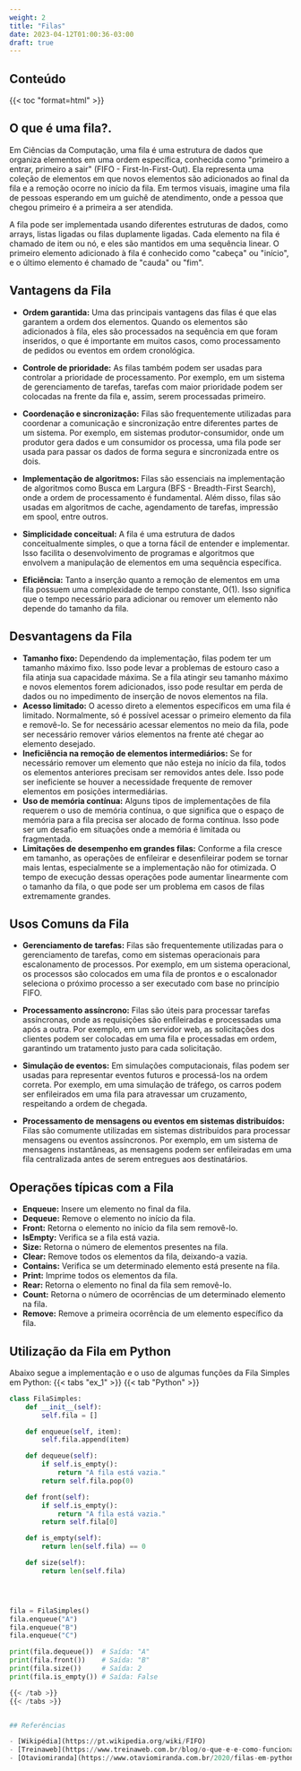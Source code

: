 ```yaml
---
weight: 2
title: "Filas"
date: 2023-04-12T01:00:36-03:00
draft: true
---
```

<!--    Documentação - Fila
Grupo:      Hugo Leonardo Viana
            Jairo Pedro Santana
            Mateus Borges e Guimarães
            Willy Brener Alves Oliveira-->
<h2> Conteúdo </h2>
{{< toc "format=html" >}}



## O que é uma fila?.

Em Ciências da Computação, uma fila é uma estrutura de dados que organiza elementos em uma ordem específica, conhecida como "primeiro a entrar, primeiro a sair" (FIFO - First-In-First-Out). Ela representa uma coleção de elementos em que novos elementos são adicionados ao final da fila e a remoção ocorre no início da fila. Em termos visuais, imagine uma fila de pessoas esperando em um guichê de atendimento, onde a pessoa que chegou primeiro é a primeira a ser atendida.

A fila pode ser implementada usando diferentes estruturas de dados, como arrays, listas ligadas ou filas duplamente ligadas. Cada elemento na fila é chamado de item ou nó, e eles são mantidos em uma sequência linear. O primeiro elemento adicionado à fila é conhecido como "cabeça" ou "início", e o último elemento é chamado de "cauda" ou "fim".



## Vantagens da Fila
- **Ordem garantida:** Uma das principais vantagens das filas é que elas garantem a ordem dos elementos. Quando os elementos são adicionados à fila, eles são processados na sequência em que foram inseridos, o que é importante em muitos casos, como processamento de pedidos ou eventos em ordem cronológica.

- **Controle de prioridade:** As filas também podem ser usadas para controlar a prioridade de processamento. Por exemplo, em um sistema de gerenciamento de tarefas, tarefas com maior prioridade podem ser colocadas na frente da fila e, assim, serem processadas primeiro.

- **Coordenação e sincronização:** Filas são frequentemente utilizadas para coordenar a comunicação e sincronização entre diferentes partes de um sistema. Por exemplo, em sistemas produtor-consumidor, onde um produtor gera dados e um consumidor os processa, uma fila pode ser usada para passar os dados de forma segura e sincronizada entre os dois.

- **Implementação de algoritmos:** Filas são essenciais na implementação de algoritmos como Busca em Largura (BFS - Breadth-First Search), onde a ordem de processamento é fundamental. Além disso, filas são usadas em algoritmos de cache, agendamento de tarefas, impressão em spool, entre outros.

- **Simplicidade conceitual:** A fila é uma estrutura de dados conceitualmente simples, o que a torna fácil de entender e implementar. Isso facilita o desenvolvimento de programas e algoritmos que envolvem a manipulação de elementos em uma sequência específica.

- **Eficiência:** Tanto a inserção quanto a remoção de elementos em uma fila possuem uma complexidade de tempo constante, O(1). Isso significa que o tempo necessário para adicionar ou remover um elemento não depende do tamanho da fila.

## Desvantagens da Fila

- **Tamanho fixo:** Dependendo da implementação, filas podem ter um tamanho máximo fixo. Isso pode levar a problemas de estouro caso a fila atinja sua capacidade máxima. Se a fila atingir seu tamanho máximo e novos elementos forem adicionados, isso pode resultar em perda de dados ou no impedimento de inserção de novos elementos na fila.
- **Acesso limitado:** O acesso direto a elementos específicos em uma fila é limitado. Normalmente, só é possível acessar o primeiro elemento da fila e removê-lo. Se for necessário acessar elementos no meio da fila, pode ser necessário remover vários elementos na frente até chegar ao elemento desejado.
- **Ineficiência na remoção de elementos intermediários:** Se for necessário remover um elemento que não esteja no início da fila, todos os elementos anteriores precisam ser removidos antes dele. Isso pode ser ineficiente se houver a necessidade frequente de remover elementos em posições intermediárias.
- **Uso de memória contínua:** Alguns tipos de implementações de fila requerem o uso de memória contínua, o que significa que o espaço de memória para a fila precisa ser alocado de forma contínua. Isso pode ser um desafio em situações onde a memória é limitada ou fragmentada.
- **Limitações de desempenho em grandes filas:** Conforme a fila cresce em tamanho, as operações de enfileirar e desenfileirar podem se tornar mais lentas, especialmente se a implementação não for otimizada. O tempo de execução dessas operações pode aumentar linearmente com o tamanho da fila, o que pode ser um problema em casos de filas extremamente grandes.

## Usos Comuns da Fila 

- **Gerenciamento de tarefas:** Filas são frequentemente utilizadas para o gerenciamento de tarefas, como em sistemas operacionais para escalonamento de processos. Por exemplo, em um sistema operacional, os processos são colocados em uma fila de prontos e o escalonador seleciona o próximo processo a ser executado com base no princípio FIFO.

- **Processamento assíncrono:** Filas são úteis para processar tarefas assíncronas, onde as requisições são enfileiradas e processadas uma após a outra. Por exemplo, em um servidor web, as solicitações dos clientes podem ser colocadas em uma fila e processadas em ordem, garantindo um tratamento justo para cada solicitação.

- **Simulação de eventos:** Em simulações computacionais, filas podem ser usadas para representar eventos futuros e processá-los na ordem correta. Por exemplo, em uma simulação de tráfego, os carros podem ser enfileirados em uma fila para atravessar um cruzamento, respeitando a ordem de chegada.

- **Processamento de mensagens ou eventos em sistemas distribuídos:** Filas são comumente utilizadas em sistemas distribuídos para processar mensagens ou eventos assíncronos. Por exemplo, em um sistema de mensagens instantâneas, as mensagens podem ser enfileiradas em uma fila centralizada antes de serem entregues aos destinatários.


## Operações típicas com a Fila

- **Enqueue:** Insere um elemento no final da fila.
- **Dequeue:** Remove o elemento no início da fila.
- **Front:** Retorna o elemento no início da fila sem removê-lo.
- **IsEmpty:** Verifica se a fila está vazia.
- **Size:** Retorna o número de elementos presentes na fila.
- **Clear:** Remove todos os elementos da fila, deixando-a vazia.
- **Contains:** Verifica se um determinado elemento está presente na fila.
- **Print:** Imprime todos os elementos da fila.
- **Rear:** Retorna o elemento no final da fila sem removê-lo.
- **Count:** Retorna o número de ocorrências de um determinado elemento na fila.
- **Remove:** Remove a primeira ocorrência de um elemento específico da fila.


## Utilização da Fila em Python

Abaixo segue a implementação e o uso de algumas funções da Fila Simples em Python:
{{< tabs "ex_1" >}}
{{< tab "Python" >}}
```Python
class FilaSimples:
    def __init__(self):
        self.fila = []

    def enqueue(self, item):
        self.fila.append(item)

    def dequeue(self):
        if self.is_empty():
            return "A fila está vazia."
        return self.fila.pop(0)

    def front(self):
        if self.is_empty():
            return "A fila está vazia."
        return self.fila[0]

    def is_empty(self):
        return len(self.fila) == 0

    def size(self):
        return len(self.fila)




fila = FilaSimples()
fila.enqueue("A")
fila.enqueue("B")
fila.enqueue("C")

print(fila.dequeue())  # Saída: "A"
print(fila.front())    # Saída: "B"
print(fila.size())     # Saída: 2
print(fila.is_empty()) # Saída: False

{{< /tab >}}
{{< /tabs >}}


## Referências

- [Wikipédia](https://pt.wikipedia.org/wiki/FIFO)
- [Treinaweb](https://www.treinaweb.com.br/blog/o-que-e-e-como-funciona-a-estrutura-de-dados-fila)
- [Otaviomiranda](https://www.otaviomiranda.com.br/2020/filas-em-python-com-deque-queue/)

